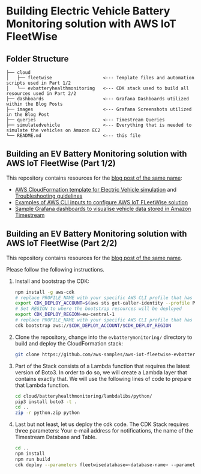 # Building Electric Vehicle Battery Monitoring solution with AWS IoT FleetWise

## Folder Structure

```text
├── cloud
│   ├── fleetwise                   <--- Template files and automation scripts used in Part 1/2
│   └── evbatteryhealthmonitoring   <--- CDK stack used to build all resources used in Part 2/2
├── dashboards                      <--- Grafana Dashboards utilized within the Blog Posts
├── images                          <--- Grafana Screenshots utilized in the Blog Post
├── queries                         <--- Timestream Queries
├── simulatedvehicle                <--- Everything that is needed to simulate the vehicles on Amazon EC2
└── README.md                       <--- this file
```

## Building an EV Battery Monitoring solution with AWS IoT FleetWise (Part 1/2)

This repository contains resources for the [blog post of the same name](https://aws.amazon.com/blogs/iot/building-an-ev-battery-monitoring-solution-with-aws-iot-fleetwise-part-1-2/):

- [AWS CloudFormation template for Electric Vehicle simulation](simulatedvehicle/ec2simulation/template.yaml) and [Troubleshooting guidelines](troubleshooting.md)
- [Examples of AWS CLI inputs to configure AWS IoT FLeetWise solution](cloud/fleetwise/cli-input-templates)
- [Sample Grafana dashboards to visualise vehicle data stored in Amazon Timestream](dashboards)


## Building an EV Battery Monitoring solution with AWS IoT FleetWise (Part 2/2)

This repository contains resources for the [blog post of the same name](TBD).

Please follow the following instructions.

1. Install and bootstrap the CDK:

   ```bash
   npm install -g aws-cdk
   # replace PROFILE_NAME with your specific AWS CLI profile that has username and region defined
   export CDK_DEPLOY_ACCOUNT=$(aws sts get-caller-identity --profile PROFILE_NAME --query Account --output text)
   # Set REGION to where the bootstrap resources will be deployed
   export CDK_DEPLOY_REGION=eu-central-1
   # replace PROFILE_NAME with your specific AWS CLI profile that has username and region defined
   cdk bootstrap aws://$CDK_DEPLOY_ACCOUNT/$CDK_DEPLOY_REGION
   ```

1. Clone the repository, change into the `evbatterymonitoring/` directory to build and deploy the CloudFormation stack:

   ```bash
   git clone https://github.com/aws-samples/aws-iot-fleetwise-evbatterymonitoring.git

   ```

1. Part of the Stack consists of a Lambda function that requires the latest version of Boto3. In order to do so, we will create a Lambda layer that contains exactly that. We will use the following lines of code to prepare that Lambda function.

   ```bash
   cd cloud/batteryhealthmonitoring/lambdalibs/python/
   pip3 install boto3 -t .
   cd ..
   zip -r python.zip python
   ```
   
1. Last but not least, let us deploy the cdk code. The CDK Stack requires three parameters: Your e-mail address for notifications, the name of the Timestream Database and Table.

   ```bash
   cd ..
   npm install
   npm run build
   cdk deploy --parameters fleetwisedatabase=<database-name> --parameters fleetwisetable=<table-name> --parameters batteryHealthMonitoringmail=<your-mail-address>
   ```
